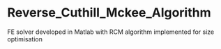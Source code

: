 # Reverse_Cuthill_Mckee_Algorithm
FE solver developed in Matlab with RCM algorithm implemented for size optimisation
